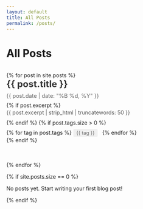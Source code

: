 ```yaml
---
layout: default
title: All Posts
permalink: /posts/
---
```


# All Posts

<div class="post-list">
{% for post in site.posts %}
  <article class="post-entry">
    <h2><a href="{{ post.url | relative_url }}">{{ post.title }}</a></h2>
    <time class="post-date" datetime="{{ post.date | date_to_xmlschema }}">{{ post.date | date: "%B %d, %Y" }}</time>
    {% if post.excerpt %}
      <div class="post-excerpt">
        {{ post.excerpt | strip_html | truncatewords: 50 }}
      </div>
    {% endif %}
    {% if post.tags.size > 0 %}
      <div class="post-tags">
        {% for tag in post.tags %}
          <span class="tag">{{ tag }}</span>
        {% endfor %}
      </div>
    {% endif %}
  </article>
{% endfor %}
</div>

{% if site.posts.size == 0 %}
  <p>No posts yet. Start writing your first blog post!</p>
{% endif %}

<style>
.post-list {
  margin-top: 2rem;
}

.post-entry {
  margin-bottom: 2rem;
  padding-bottom: 1rem;
  border-bottom: 1px solid #eee;
}

.post-entry:last-child {
  border-bottom: none;
}

.post-entry h2 {
  margin: 0 0 0.5rem 0;
  font-size: 1.5rem;
}

.post-entry h2 a {
  text-decoration: none;
  color: #333;
}

.post-entry h2 a:hover {
  color: #0066cc;
}

.post-date {
  color: #666;
  font-size: 0.9rem;
  display: block;
  margin-bottom: 0.5rem;
}

.post-excerpt {
  color: #555;
  line-height: 1.5;
  margin-bottom: 0.5rem;
}

.post-tags {
  margin-top: 0.5rem;
}

.tag {
  display: inline-block;
  background: #f0f0f0;
  color: #666;
  padding: 0.2rem 0.5rem;
  margin-right: 0.5rem;
  border-radius: 3px;
  font-size: 0.8rem;
}
</style>
